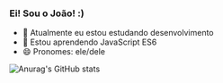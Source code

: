 ### Ei! Sou o João! :)

- 🔭 Atualmente eu estou estudando desenvolvimento
- 🌱 Estou aprendendo JavaScript ES6
- 😄 Pronomes: ele/dele

![Anurag's GitHub stats](https://github-readme-stats.vercel.app/api?username=ojpbraga&theme=gotham&show_icons=true)
